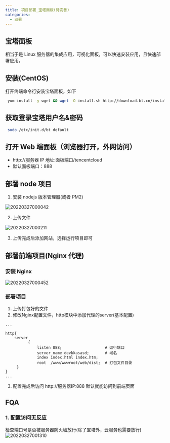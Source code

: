 ```yaml
---
title: 项目部署_宝塔面板(待完善)
categories:
  - 部署
---
```


## 宝塔面板

相当于是 Linux 服务器的集成应用，可视化面板，可以快速安装应用，且快速部署应用。

## 安装(CentOS)

打开终端命令行安装宝塔面板，如下

```bash
 yum install -y wget && wget -O install.sh http://download.bt.cn/install/install.sh && sh install.sh
```

## 获取登录宝塔用户名&密码

```bash
 sudo /etc/init.d/bt default
```

## 打开 Web 端面板（浏览器打开，外网访问）

- http://服务器 IP 地址:面板端口/tencentcloud
- 默认面板端口：888

## 部署 node 项目

1. 安装 nodejs 版本管理器(或者 PM2)

![20220327000042](https://cdn.jsdelivr.net/gh/dreamChaser-lcc/typora-cloudImages/blog/deploy/20220327000042.png)

2. 上传文件

![20220327000211](https://cdn.jsdelivr.net/gh/dreamChaser-lcc/typora-cloudImages/blog/deploy/20220327000211.png)

3. 上传完成后添加网站，选择运行项目即可

## 部署前端项目(Nginx 代理)

### 安装 Nginx

![20220327000452](https://cdn.jsdelivr.net/gh/dreamChaser-lcc/typora-cloudImages/blog/deploy/20220327000452.png)

### 部署项目

1. 上传打包好的文件
2. 修改Nginx配置文件，http模块中添加代理的server(基本配置)

```nginx
...

http{
    server
          {
              listen 888;                   # 运行端口
              server_name devkkasasd;       # 域名
              index index.html index.htm;   
              root  /www/wwwroot/web/dist;  # 打包文件目录
     }
}
...

```
3. 配置完成后访问 http://服务器IP:888 默认就能访问到前端页面

## FQA
### 1. 配置访问无反应
   检查端口号是否被服务器防火墙放行(除了宝塔外，云服务也需要放行)
   ![20220327001310](https://cdn.jsdelivr.net/gh/dreamChaser-lcc/typora-cloudImages/blog/deploy/20220327001310.png)